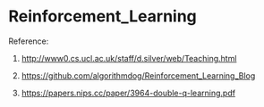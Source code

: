 # Reinforcement_Learning


Reference:

1. http://www0.cs.ucl.ac.uk/staff/d.silver/web/Teaching.html

2. https://github.com/algorithmdog/Reinforcement_Learning_Blog

3. https://papers.nips.cc/paper/3964-double-q-learning.pdf 

